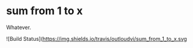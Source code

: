 # sum from 1 to x

Whatever.

![Build Status](https://img.shields.io/travis/outloudvi/sum_from_1_to_x.svg
